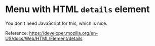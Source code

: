 # Menu with HTML `details` element

You don't need JavaScript for this, which is nice.

Reference: https://developer.mozilla.org/en-US/docs/Web/HTML/Element/details
